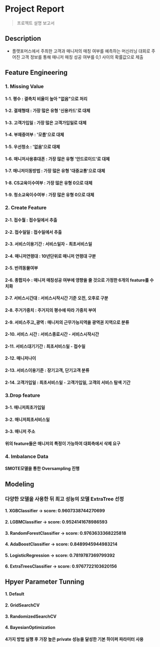 # Project Report 
> 프로젝트 설명 보고서

## Description
- 플랫포머스에서 주최한 고객과 매니저의 매칭 여부를 예측하는 머신러닝 대회로 주어진 고객 정보를 통해 매니저 매칭 성공 여부를 0,1 사이의 확률값으로 제출

## Feature Engineering
### 1. Missing Value
#### 1-1. 평수 : 결측치 비율이 높아 "없음"으로 처리
#### 1-2. 결재형태 : 가장 많은 유형 '신용카드'로 대체
#### 1-3. 고객가입일 : 가장 많은 고객가입일로 대체
#### 1-4. 부재중여부 : '모름'으로 대체
#### 1-5. 우선청소 : '없음'으로 대체
#### 1-6. 매니저사용휴대폰 : 가장 많은 유형 '안드로이드'로 대체
#### 1-7. 매니저이동방법 : 가장 많은 유형 '대중교통'으로 대체
#### 1-8. CS교육이수여부 : 가장 많은 유형 0으로 대체
#### 1-9. 청소교육이수여부 : 가장 많은 유형 0으로 대체

### 2. Create Feature
#### 2-1. 접수월 : 접수일에서 추출
#### 2-2. 접수일일 : 접수일에서 추출
#### 2-3. 서비스이용기간 : 서비스일자 - 최초서비스일
#### 2-4. 매니저연령대 : 10년단위로 매니저 연령대 구분
#### 2-5. 반려동물여부 
#### 2-6. 종합지수 : 매니저 매칭성공 여부에 영향을 줄 것으로 가정한 6개의 feature를 수치화 
#### 2-7. 서비스시간대 : 서비스시작시간 기준 오전, 오후로 구분
#### 2-8. 주거가중치 : 주거지의 평수에 따라 가중치 부여
#### 2-9. 서비스주고_광역 : 매니저의 근무가능지역을 광역권 지역으로 분류
#### 2-10. 서비스 시간 : 서비스종료시간 - 서비스시작시간
#### 2-11. 서비스대기기간 : 최초서비스일 - 접수일 
#### 2-12. 매니저나이
#### 2-13. 서비스이용기준 : 장기고객, 단기고객 분류
#### 2-14. 고객가입일 : 최초서비스일 - 고객가입일, 고객의 서비스 탐색 기간

### 3.Drop feature
#### 3-1. 매니저최초가입일
#### 3-2. 매니저최초서비스일
#### 3-3. 매니저 주소
#### 위의 feature들은 매니저의 특정이 가능하여 대회측에서 삭제 요구

### 4. Imbalance Data
#### SMOTE모델을 통한 Oversampling 진행

## Modeling
### 다양한 모델을 사용한 뒤 최고 성능의 모델 ExtraTree 선정
#### 1. XGBClassifier -> score:  0.9607338744270699
#### 2. LGBMClassifier -> score:  0.9524141678986593
#### 3. RandomForestClassifier -> score:  0.9763633368225818
#### 4. AdaBoostClassifier -> score:  0.8489945944983214
#### 5. LogisticRegression -> score:  0.7819787369799392
#### 6. ExtraTreesClassifier -> score:  0.9767722103620156

## Hpyer Parameter Tunning
#### 1. Default
#### 2. GridSearchCV
#### 3. RandomizedSearchCV
#### 4. BayesianOptimization
#### 4가지 방법 실행 후 가장 높은 private 성능을 달성한 기본 하이퍼 파라미터 사용
